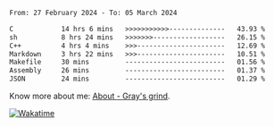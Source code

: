<!--START_SECTION:waka-->

```txt
From: 27 February 2024 - To: 05 March 2024

C            14 hrs 6 mins   >>>>>>>>>>>--------------   43.93 %
sh           8 hrs 24 mins   >>>>>>>------------------   26.15 %
C++          4 hrs 4 mins    >>>----------------------   12.69 %
Markdown     3 hrs 22 mins   >>>----------------------   10.51 %
Makefile     30 mins         -------------------------   01.56 %
Assembly     26 mins         -------------------------   01.37 %
JSON         24 mins         -------------------------   01.29 %
```

<!--END_SECTION:waka-->

<!-- [![grayxu's github stats](https://github-readme-stats.vercel.app/api?username=grayxu&count_private=true&show_icons=true)](https://github.com/grayxu) -->

Know more about me: [About - Gray's grind](https://www.grayxu.cn/).
<p align="left">
  <a href="https://wakatime.com/@grayxu" target="_blank">
    <img alt="Wakatime" src="https://wakatime.com/badge/user/c69eb31e-43a1-463f-8968-c3449e386f57.svg"/>
  </a>
</p>

